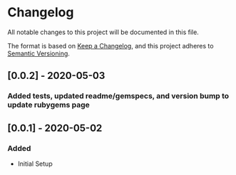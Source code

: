 # Changelog

All notable changes to this project will be documented in this file.

The format is based on [Keep a Changelog](https://keepachangelog.com/en/1.0.0/),
and this project adheres to [Semantic Versioning](https://semver.org/spec/v2.0.0.html).

## [0.0.2] - 2020-05-03

### Added tests, updated readme/gemspecs, and version bump to update rubygems page

## [0.0.1] - 2020-05-02

### Added

- Initial Setup
